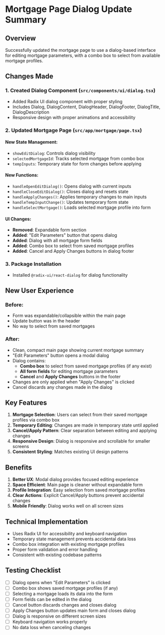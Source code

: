 # Mortgage Page Dialog Update Summary

## Overview
Successfully updated the mortgage page to use a dialog-based interface for editing mortgage parameters, with a combo box to select from available mortgage profiles.

## Changes Made

### 1. Created Dialog Component (`src/components/ui/dialog.tsx`)
- Added Radix UI dialog component with proper styling
- Includes Dialog, DialogContent, DialogHeader, DialogFooter, DialogTitle, DialogDescription
- Responsive design with proper animations and accessibility

### 2. Updated Mortgage Page (`src/app/mortgage/page.tsx`)

#### New State Management:
- `showEditDialog`: Controls dialog visibility
- `selectedMortgageId`: Tracks selected mortgage from combo box
- `tempInputs`: Temporary state for form changes before applying

#### New Functions:
- `handleOpenEditDialog()`: Opens dialog with current inputs
- `handleCloseEditDialog()`: Closes dialog and resets state
- `handleApplyChanges()`: Applies temporary changes to main inputs
- `handleTempInputChange()`: Updates temporary form state
- `handleSelectMortgage()`: Loads selected mortgage profile into form

#### UI Changes:
- **Removed**: Expandable form section
- **Added**: "Edit Parameters" button that opens dialog
- **Added**: Dialog with all mortgage form fields
- **Added**: Combo box to select from saved mortgage profiles
- **Added**: Cancel and Apply Changes buttons in dialog footer

### 3. Package Installation
- Installed `@radix-ui/react-dialog` for dialog functionality

## New User Experience

### Before:
- Form was expandable/collapsible within the main page
- Update button was in the header
- No way to select from saved mortgages

### After:
- Clean, compact main page showing current mortgage summary
- "Edit Parameters" button opens a modal dialog
- Dialog contains:
  - **Combo box** to select from saved mortgage profiles (if any exist)
  - **All form fields** for editing mortgage parameters
  - **Cancel** and **Apply Changes** buttons in the footer
- Changes are only applied when "Apply Changes" is clicked
- Cancel discards any changes made in the dialog

## Key Features

1. **Mortgage Selection**: Users can select from their saved mortgage profiles via combo box
2. **Temporary Editing**: Changes are made in temporary state until applied
3. **Cancel/Apply Pattern**: Clear separation between editing and applying changes
4. **Responsive Design**: Dialog is responsive and scrollable for smaller screens
5. **Consistent Styling**: Matches existing UI design patterns

## Benefits

1. **Better UX**: Modal dialog provides focused editing experience
2. **Space Efficient**: Main page is cleaner without expandable form
3. **Profile Integration**: Easy selection from saved mortgage profiles
4. **Clear Actions**: Explicit Cancel/Apply buttons prevent accidental changes
5. **Mobile Friendly**: Dialog works well on all screen sizes

## Technical Implementation

- Uses Radix UI for accessibility and keyboard navigation
- Temporary state management prevents accidental data loss
- Combo box integration with existing mortgage profiles
- Proper form validation and error handling
- Consistent with existing codebase patterns

## Testing Checklist
- [ ] Dialog opens when "Edit Parameters" is clicked
- [ ] Combo box shows saved mortgage profiles (if any)
- [ ] Selecting a mortgage loads its data into the form
- [ ] Form fields can be edited in the dialog
- [ ] Cancel button discards changes and closes dialog
- [ ] Apply Changes button updates main form and closes dialog
- [ ] Dialog is responsive on different screen sizes
- [ ] Keyboard navigation works properly
- [ ] No data loss when canceling changes
